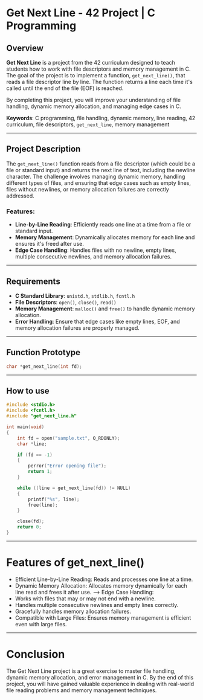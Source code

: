 # Get Next Line - 42 Project | C Programming

## Overview

**Get Next Line** is a project from the 42 curriculum designed to teach students how to work with file descriptors and memory management in C. The goal of the project is to implement a function, `get_next_line()`, that reads a file descriptor line by line. The function returns a line each time it's called until the end of the file (EOF) is reached.

By completing this project, you will improve your understanding of file handling, dynamic memory allocation, and managing edge cases in C.

**Keywords**: C programming, file handling, dynamic memory, line reading, 42 curriculum, file descriptors, `get_next_line`, memory management

---

## Project Description

The `get_next_line()` function reads from a file descriptor (which could be a file or standard input) and returns the next line of text, including the newline character. The challenge involves managing dynamic memory, handling different types of files, and ensuring that edge cases such as empty lines, files without newlines, or memory allocation failures are correctly addressed.

### Features:
- **Line-by-Line Reading**: Efficiently reads one line at a time from a file or standard input.
- **Memory Management**: Dynamically allocates memory for each line and ensures it's freed after use.
- **Edge Case Handling**: Handles files with no newline, empty lines, multiple consecutive newlines, and memory allocation failures.
  
---

## Requirements

- **C Standard Library**: `unistd.h`, `stdlib.h`, `fcntl.h`
- **File Descriptors**: `open()`, `close()`, `read()`
- **Memory Management**: `malloc()` and `free()` to handle dynamic memory allocation.
- **Error Handling**: Ensure that edge cases like empty lines, EOF, and memory allocation failures are properly managed.

---

## Function Prototype

```c
char *get_next_line(int fd);

```
---

## How to use

```c
#include <stdio.h>
#include <fcntl.h>
#include "get_next_line.h"

int main(void)
{
    int fd = open("sample.txt", O_RDONLY);
    char *line;

    if (fd == -1)
    {
        perror("Error opening file");
        return 1;
    }

    while ((line = get_next_line(fd)) != NULL)
    {
        printf("%s", line);
        free(line);
    }

    close(fd);
    return 0;
}

```
---

# Features of get_next_line()

- Efficient Line-by-Line Reading: Reads and processes one line at a time.
- Dynamic Memory Allocation: Allocates memory dynamically for each line read and frees it after use.
--> Edge Case Handling:
- Works with files that may or may not end with a newline.
- Handles multiple consecutive newlines and empty lines correctly.
- Gracefully handles memory allocation failures.
- Compatible with Large Files: Ensures memory management is efficient even with large files.

---

# Conclusion

The Get Next Line project is a great exercise to master file handling, dynamic memory allocation, and error management in C. By the end of this project, you will have gained valuable experience in dealing with real-world file reading problems and memory management techniques.
